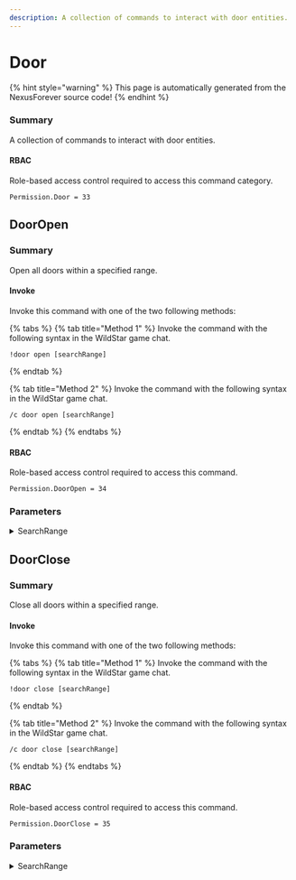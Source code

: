 ```yaml
---
description: A collection of commands to interact with door entities.
---
```


# Door

{% hint style="warning" %}
This page is automatically generated from the NexusForever source code!
{% endhint %}

### Summary

A collection of commands to interact with door entities.

#### RBAC

Role-based access control required to access this command category.

```
Permission.Door = 33
```

## DoorOpen

### Summary

Open all doors within a specified range.

#### Invoke

Invoke this command with one of the two following methods:

{% tabs %}
{% tab title="Method 1" %}
Invoke the command with the following syntax in the WildStar game chat.

```
!door open [searchRange]
```
{% endtab %}

{% tab title="Method 2" %}
Invoke the command with the following syntax in the WildStar game chat.

```
/c door open [searchRange]
```
{% endtab %}
{% endtabs %}

#### RBAC

Role-based access control required to access this command.

```
Permission.DoorOpen = 34
```

### Parameters

<details>

<summary>SearchRange</summary>

#### Summary

Distance to search for doors to open.

#### Optional

No

</details>

## DoorClose

### Summary

Close all doors within a specified range.

#### Invoke

Invoke this command with one of the two following methods:

{% tabs %}
{% tab title="Method 1" %}
Invoke the command with the following syntax in the WildStar game chat.

```
!door close [searchRange]
```
{% endtab %}

{% tab title="Method 2" %}
Invoke the command with the following syntax in the WildStar game chat.

```
/c door close [searchRange]
```
{% endtab %}
{% endtabs %}

#### RBAC

Role-based access control required to access this command.

```
Permission.DoorClose = 35
```

### Parameters

<details>

<summary>SearchRange</summary>

#### Summary

Distance to search for doors to close.

#### Optional

No

</details>

